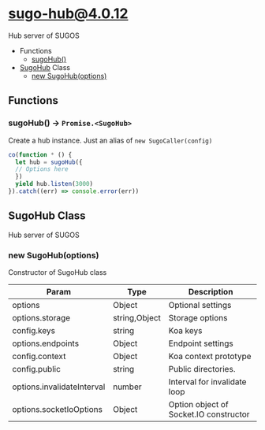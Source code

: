 # sugo-hub@4.0.12

Hub server of SUGOS

+ Functions
  + [sugoHub()](#sugo-hub-function-sugo-hub)
+ [SugoHub](sugo-hub-classes) Class
  + [new SugoHub(options)](#sugo-hub-classes-sugo-hub-constructor)

## Functions

<a class='md-heading-link' name="sugo-hub-function-sugo-hub" ></a>

### sugoHub() -> `Promise.<SugoHub>`

Create a hub instance. Just an alias of `new SugoCaller(config)`
```javascript
co(function * () {
  let hub = sugoHub({
  // Options here
  })
  yield hub.listen(3000)
}).catch((err) => console.error(err))
```


<a class='md-heading-link' name="sugo-hub-classes"></a>

## SugoHub Class

Hub server of SUGOS


<a class='md-heading-link' name="sugo-hub-classes-sugo-hub-constructor" ></a>

### new SugoHub(options)

Constructor of SugoHub class

| Param | Type | Description |
| ----- | --- | -------- |
| options | Object | Optional settings |
| options.storage | string,Object | Storage options |
| config.keys | string | Koa keys |
| options.endpoints | Object | Endpoint settings |
| config.context | Object | Koa context prototype |
| config.public | string | Public directories. |
| options.invalidateInterval | number | Interval for invalidate loop |
| options.socketIoOptions | Object | Option object of Socket.IO constructor |




